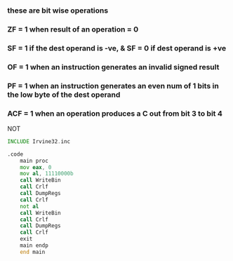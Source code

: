  ### these are bit wise operations
 ### ZF = 1 when result of an operation = 0
 ### SF = 1 if the dest operand is -ve, & SF = 0 if dest operand is +ve
 ### OF = 1 when an instruction generates an invalid signed result
 ### PF = 1 when an instruction generates an even num of 1 bits in the low byte of the dest operand
 
 ### ACF = 1 when an operation produces a C out from bit 3 to bit 4

 NOT
```asm
INCLUDE Irvine32.inc

.code
	main proc
	mov eax, 0
	mov al, 11110000b
	call WriteBin
	call Crlf
	call DumpRegs
	call Crlf
	not al	    
	call WriteBin
	call Crlf
	call DumpRegs
	call Crlf
	exit
	main endp
	end main
```
